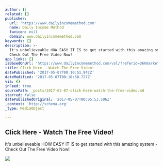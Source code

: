```yaml
---
author: []
related: []
publisher:
  url: 'https://www.dailyincomemethod.com'
  name: Daily Income Method
  favicon: null
  domain: www.dailyincomemethod.com
keywords: []
description: >-
  It's unbelieveable HOW EASY IT IS to get started with this amazing system -
  Check Out The Free Video Now!
app_links: []
isBasedOnUrl: 'https://www.dailyincomemethod.com/vsl/?referid=360marketing'
title: Click Here - Watch The Free Video!
datePublished: '2017-05-07T00:10:51.942Z'
dateModified: '2017-05-07T00:10:50.727Z'
via: {}
inFeed: true
sourcePath: _posts/2017-05-07-click-here-watch-the-free-video.md
starred: false
datePublishedOriginal: '2017-05-07T00:05:53.606Z'
_context: 'http://schema.org'
_type: MediaObject

---
```

<article style=""><h1>Click Here - Watch The Free Video!</h1><p>It's unbelieveable HOW EASY IT IS to get started with this amazing system - Check Out The Free Video Now!</p><img src="https://www.dailyincomemethod.com/images/dim-social.png" /></article>